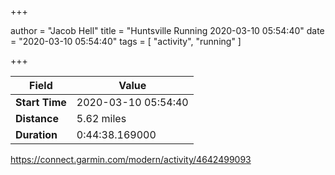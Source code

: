+++

author = "Jacob Hell"
title = "Huntsville Running 2020-03-10 05:54:40"
date = "2020-03-10 05:54:40"
tags = [
    "activity", "running"
]

+++

<!--more-->

|Field  |Value  |
|--- | --- |
|**Start Time**|2020-03-10 05:54:40|
|**Distance**|5.62 miles|
|**Duration**|0:44:38.169000|

https://connect.garmin.com/modern/activity/4642499093